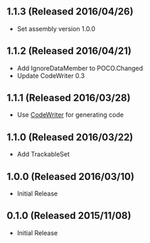 ## 1.1.3 (Released 2016/04/26)

* Set assembly version 1.0.0

## 1.1.2 (Released 2016/04/21)

* Add IgnoreDataMember to POCO.Changed
* Update CodeWriter 0.3

## 1.1.1 (Released 2016/03/28)

* Use [CodeWriter](https://github.com/SaladLab/CodeWriter) for generating code

## 1.1.0 (Released 2016/03/22)

* Add TrackableSet

## 1.0.0 (Released 2016/03/10)

* Initial Release

## 0.1.0 (Released 2015/11/08)

* Initial Release
